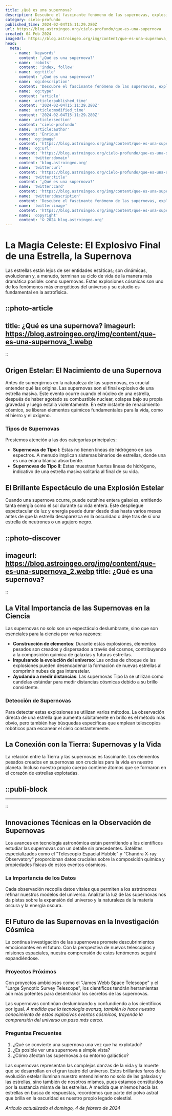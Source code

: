 ```yaml
---
title: ¿Qué es una supernova?
description: Descubre el fascinante fenómeno de las supernovas, explosiones estelares que iluminan el cosmos y son clave en la astronomía moderna.
category: cielo-profundo
published_time: 2024-02-04T15:11:29.280Z
url: https://blog.astroingeo.org/cielo-profundo/que-es-una-supernova
created: 04 Feb 2024
imageUrl: https://blog.astroingeo.org/img/content/que-es-una-supernova_1.webp
head:
  meta:
    - name: 'keywords'
      content: '¿Qué es una supernova?'
    - name: 'robots'
      content: 'index, follow'
    - name: 'og:title'
      content: '¿Qué es una supernova?'
    - name: 'og:description'
      content: 'Descubre el fascinante fenómeno de las supernovas, explosiones estelares que iluminan el cosmos y son clave en la astronomía moderna.'
    - name: 'og:type'
      content: 'article'
    - name: 'article:published_time'
      content: '2024-02-04T15:11:29.280Z'
    - name: 'article:modified_time'
      content: '2024-02-04T15:11:29.280Z'
    - name: 'article:section'
      content: 'cielo-profundo'
    - name: 'article:author'
      content: 'Enrique'
    - name: 'og:image'
      content: 'https://blog.astroingeo.org/img/content/que-es-una-supernova_1.webp'
    - name: 'og:url'
      content: 'https://blog.astroingeo.org/cielo-profundo/que-es-una-supernova'
    - name: 'twitter:domain'
      content: 'blog.astroingeo.org'
    - name: 'twitter:url'
      content: 'https://blog.astroingeo.org/cielo-profundo/que-es-una-supernova'
    - name: 'twitter:title'
      content: '¿Qué es una supernova?'
    - name: 'twitter:card'
      content: 'https://blog.astroingeo.org/img/content/que-es-una-supernova_1.webp'
    - name: 'twitter:description'
      content: 'Descubre el fascinante fenómeno de las supernovas, explosiones estelares que iluminan el cosmos y son clave en la astronomía moderna.'
    - name: 'twitter:image'
      content: 'https://blog.astroingeo.org/img/content/que-es-una-supernova_1.webp'
    - name: 'copyright'
      content: '© 2024 blog.astroingeo.org'
---
```

# La Magia Celeste: El Explosivo Final de una Estrella, la Supernova

Las estrellas están lejos de ser entidades estáticas; son dinámicas, evolucionan y, a menudo, terminan su ciclo de vida de la manera más dramática posible: como supernovas. Estas explosiones cósmicas son uno de los fenómenos más energéticos del universo y su estudio es fundamental en la astrofísica.


::photo-article
---
title: ¿Qué es una supernova?
imageurl: https://blog.astroingeo.org/img/content/que-es-una-supernova_1.webp
---
::


## Origen Estelar: El Nacimiento de una Supernova

Antes de sumergirnos en la naturaleza de las supernovas, es crucial entender qué las origina. Las supernovas son el final explosivo de una estrella masiva. Este evento ocurre cuando el núcleo de una estrella, después de haber agotado su combustible nuclear, colapsa bajo su propia gravedad y luego estalla violentamente. En este instante de renacimiento cósmico, se liberan elementos químicos fundamentales para la vida, como el hierro y el oxígeno.

### Tipos de Supernovas

Prestemos atención a las dos categorías principales:

- **Supernovas de Tipo I**: Estas no tienen líneas de hidrógeno en sus espectros. A menudo implican sistemas binarios de estrellas, donde una es una enana blanca absorbente.
- **Supernovas de Tipo II**: Estas muestran fuertes líneas de hidrógeno, indicativo de una estrella masiva solitaria al final de su vida.

## El Brillante Espectáculo de una Explosión Estelar

Cuando una supernova ocurre, puede outshine entera galaxies, emitiendo tanta energía como el sol durante su vida entera. Este despliegue espectacular de luz y energía puede durar desde días hasta varios meses antes de que la estrella desaparezca en la oscuridad o deje tras de sí una estrella de neutrones o un agujero negro.


::photo-discover
---
imageurl: https://blog.astroingeo.org/img/content/que-es-una-supernova_2.webp
title: ¿Qué es una supernova?
---
::


## La Vital Importancia de las Supernovas en la Ciencia

Las supernovas no solo son un espectáculo deslumbrante, sino que son esenciales para la ciencia por varias razones:

- **Construcción de elementos**: Durante estas explosiones, elementos pesados son creados y dispersados a través del cosmos, contribuyendo a la composición química de galaxias y futuras estrellas.
- **Impulsando la evolución del universo**: Las ondas de choque de las explosiones pueden desencadenar la formación de nuevas estrellas al comprimir nubes de gas interestelar.
- **Ayudando a medir distancias**: Las supernovas Tipo Ia se utilizan como candelas estándar para medir distancias cósmicas debido a su brillo consistente.

### Detección de Supernovas

Para detectar estas explosiones se utilizan varios métodos. La observación directa de una estrella que aumenta súbitamente en brillo es el método más obvio, pero también hay búsquedas específicas que emplean telescopios robóticos para escanear el cielo constantemente.

## La Conexión con la Tierra: Supernovas y la Vida

La relación entre la Tierra y las supernovas es fascinante. Los elementos pesados creados en supernovas son cruciales para la vida en nuestro planeta. Incluso nuestro propio cuerpo contiene átomos que se formaron en el corazón de estrellas explotadas.


  ::publi-block
  ---
  ---
  ::
  
  
## Innovaciones Técnicas en la Observación de Supernovas

Los avances en tecnología astronómica están permitiendo a los científicos estudiar las supernovas con un detalle sin precedentes. Satélites especializados como el "Telescopio Espacial Hubble" y "Chandra X-ray Observatory" proporcionan datos cruciales sobre la composición química y propiedades físicas de estos eventos cósmicos.

### La Importancia de los Datos

Cada observación recopila datos vitales que permiten a los astrónomos refinar nuestros modelos del universo. Analizar la luz de las supernovas nos da pistas sobre la expansión del universo y la naturaleza de la materia oscura y la energía oscura.

## El Futuro de las Supernovas en la Investigación Cósmica

La continua investigación de las supernovas promete descubrimientos emocionantes en el futuro. Con la perspectiva de nuevos telescopios y misiones espaciales, nuestra comprensión de estos fenómenos seguirá expandiéndose.

### Proyectos Próximos

Con proyectos ambiciosos como el "James Webb Space Telescope" y el "Large Synoptic Survey Telescope", los científicos tendrán herramientas aún más potentes para desentrañar los secretos de las supernovas.

Las supernovas continúan deslumbrando y confundiendo a los científicos por igual. *A medida que la tecnología avanza, también lo hace nuestro conocimiento de estos explosivos eventos cósmicos, trayendo la comprensión del universo un paso más cerca.*

### Preguntas Frecuentes

1. ¿Qué se convierte una supernova una vez que ha explotado?
2. ¿Es posible ver una supernova a simple vista?
3. ¿Cómo afectan las supernovas a su entorno galáctico?

Las supernovas representan las complejas danzas de la vida y la muerte que se desarrollan en el gran teatro del universo. Estos brillantes faros de la evolución estelar iluminan nuestro entendimiento no solo de las galaxias y las estrellas, sino también de nosotros mismos, pues estamos constituidos por la sustancia misma de las estrellas. A medida que miremos hacia las estrellas en busca de respuestas, recordemos que parte del polvo astral que brilla en la oscuridad es nuestro propio legado celestial.

_Artículo actualizado el domingo, 4 de febrero de 2024_